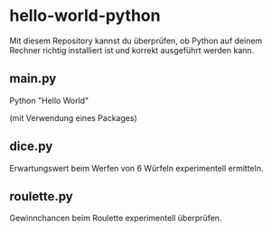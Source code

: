 # hello-world-python

Mit diesem Repository kannst du überprüfen, ob Python auf deinem
Rechner richtig installiert ist und korrekt ausgeführt werden kann.

## main.py
Python "Hello World"

(mit Verwendung eines Packages)

## dice.py
Erwartungswert beim Werfen von 6 Würfeln experimentell ermitteln.

## roulette.py
Gewinnchancen beim Roulette experimentell überprüfen. 
